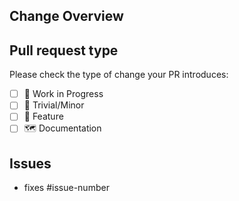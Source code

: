 ## Change Overview

<!-- Insert PR description-->

## Pull request type

Please check the type of change your PR introduces:
- [ ] :construction: Work in Progress
- [ ] :hamster: Trivial/Minor
- [ ] :sunflower: Feature
- [ ] :world_map: Documentation

## Issues <!-- to auto-close the issue, add the "fixes" keyword -->

- fixes #issue-number
